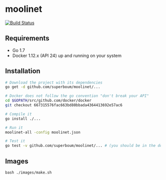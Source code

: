 moolinet
========

[![Build Status](http://ci.deuxfleurs.fr/job/moolinet/job/master/badge/icon)](http://ci.deuxfleurs.fr/job/moolinet/job/master/)

## Requirements

 * Go 1.7
 * Docker 1.12.x (API 24) up and running on your system


## Installation

```bash
# Download the project with its dependencies
go get -d github.com/superboum/moolinet/...

# Docker does not follow the go convention "don't break your API"
cd $GOPATH/src/github.com/docker/docker
git checkout 667315576fac663bd80bbada4364413692e57ac6

# Compile it
go install ./...

# Run it
moolinet-all -config moolinet.json

# Test it
go test -v github.com/superboum/moolinet/... # (you should be in the docker group or run this test as root)
```

## Images

```
bash ./images/make.sh
```

